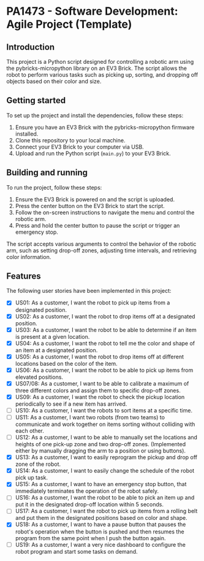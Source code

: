 # PA1473 - Software Development: Agile Project (Template)

## Introduction

This project is a Python script designed for controlling a robotic arm using the pybricks-micropython library on an EV3 Brick. The script allows the robot to perform various tasks such as picking up, sorting, and dropping off objects based on their color and size.

## Getting started

To set up the project and install the dependencies, follow these steps:
1. Ensure you have an EV3 Brick with the pybricks-micropython firmware installed.
2. Clone this repository to your local machine.
3. Connect your EV3 Brick to your computer via USB.
4. Upload and run the Python script (`main.py`) to your EV3 Brick.


## Building and running

To run the project, follow these steps:
1. Ensure the EV3 Brick is powered on and the script is uploaded.
2. Press the center button on the EV3 Brick to start the script.
3. Follow the on-screen instructions to navigate the menu and control the robotic arm.
4. Press and hold the center button to pause the script or trigger an emergency stop.

The script accepts various arguments to control the behavior of the robotic arm, such as setting drop-off zones, adjusting time intervals, and retrieving color information.

## Features

The following user stories have been implemented in this project:
- [x] US01: As a customer, I want the robot to pick up items from a designated position.
- [x] US02: As a customer, I want the robot to drop items off at a designated position.
- [x] US03: As a customer, I want the robot to be able to determine if an item is present at a given location.
- [x] US04: As a customer, I want the robot to tell me the color and shape of an item at a designated position.
- [x] US05: As a customer, I want the robot to drop items off at different locations based on the color of the item.
- [x] US06: As a customer, I want the robot to be able to pick up items from elevated positions.
- [x] US07/08: As a customer, I want to be able to calibrate a maximum of three different colors and assign them to specific drop-off zones.
- [x] US09: As a customer, I want the robot to check the pickup location periodically to see if a new item has arrived.
- [ ] US10: As a customer, I want the robots to sort items at a specific time.
- [ ] US11: As a customer, I want two robots (from two teams) to communicate and work together on items sorting without colliding with each other.
- [ ] US12: As a customer, I want to be able to manually set the locations and heights of one pick-up zone and two drop-off zones. (Implemented either by manually dragging the arm to a position or using buttons).
- [x] US13: As a customer, I want to easily reprogram the pickup and drop off zone of the robot.
- [x] US14: As a customer, I want to easily change the schedule of the robot pick up task.
- [x] US15: As a customer, I want to have an emergency stop button, that immediately terminates the operation of the robot safely.
- [ ] US16: As a customer, I want the robot to be able to pick an item up and put it in the designated drop-off location within 5 seconds.
- [ ] US17: As a customer, I want the robot to pick up items from a rolling belt and put them in the designated positions based on color and shape.
- [x] US18: As a customer, I want to have a pause button that pauses the robot's operation when the button is pushed and then resumes the program from the same point when I push the button again.
- [ ] US19: As a customer, I want a very nice dashboard to configure the robot program and start some tasks on demand.
